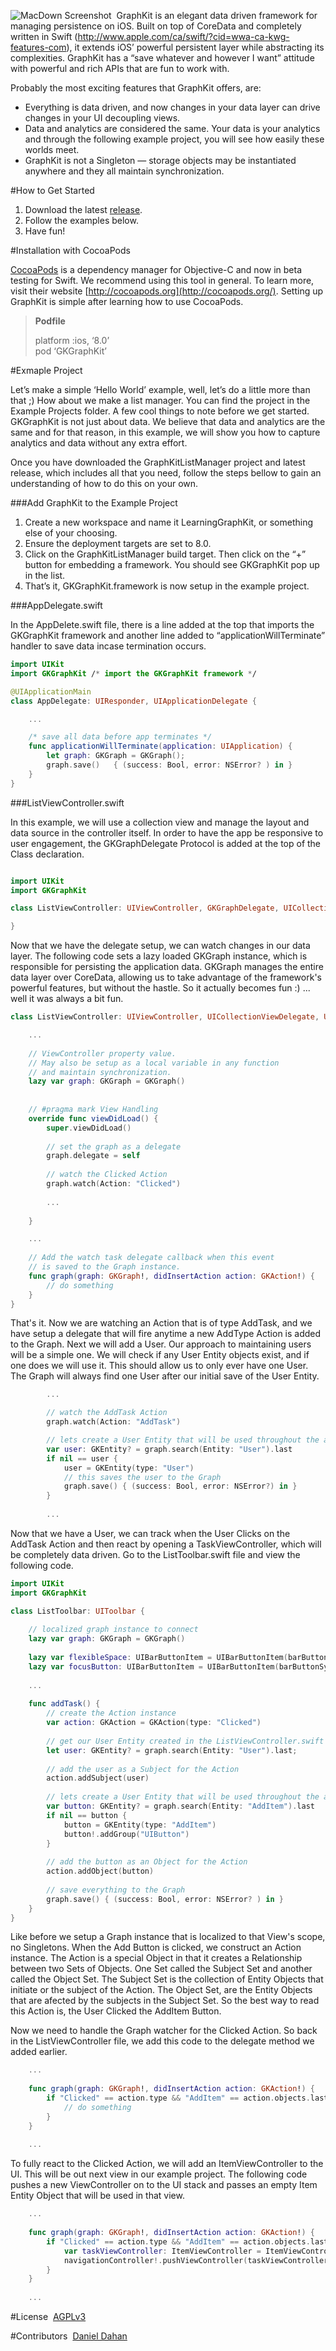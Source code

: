 ![MacDown Screenshot](http://graphkit.io/graphkitbanner.png) 
GraphKit is an elegant data driven framework for managing persistence on iOS. Built on top of CoreData and completely written in Swift (http://www.apple.com/ca/swift/?cid=wwa-ca-kwg-features-com), it extends iOS’ powerful persistent layer while abstracting its complexities. GraphKit has a “save whatever and however I want” attitude with powerful and rich APIs that are fun to work with. 

Probably the most exciting features that GraphKit offers, are: 

- Everything is data driven, and now changes in your data layer can drive changes in your UI decoupling views. 
- Data and analytics are considered the same. Your data is your analytics and through the following example project, you will see how easily these worlds meet. 
- GraphKit is not a Singleton — storage objects may be instantiated anywhere and they all maintain synchronization.

#How to Get Started

1. Download the latest [release](https://github.com/GraphKit/GKGraphKit/releases).
2. Follow the examples below. 
3. Have fun!

#Installation with CocoaPods

[CocoaPods](http://cocoapods.org) is a dependency manager for Objective-C and now in beta testing for Swift. We recommend using this tool in general. To learn more, visit their website [http://cocoapods.org](http://cocoapods.org/). Setting up GraphKit is simple after learning how to use CocoaPods. 

> **Podfile**
> 
> platform :ios, ‘8.0’  
> pod ‘GKGraphKit’
 

#Exmaple Project

Let’s make a simple ‘Hello World’ example, well, let’s do a little more than that ;) How about we make a list manager. You can find the project in the Example Projects folder. A few cool things to note before we get started. GKGraphKit is not just about data. We believe that data and analytics are the same and for that reason, in this example, we will show you how to capture analytics and data without any extra effort.

Once you have downloaded the GraphKitListManager project and latest release, which includes all that you need, follow the steps bellow to gain an understanding of how to do this on your own. 

###Add GraphKit to the Example Project

1. Create a new workspace and name it LearningGraphKit, or something else of your choosing. 
2. Ensure the deployment targets are set to 8.0.
3. Click on the GraphKitListManager build target. Then click on the “+” button for embedding a framework. You should see GKGraphKit pop up in the list.  
4. That’s it, GKGraphKit.framework is now setup in the example project. 

###AppDelegate.swift

In the AppDelete.swift file, there is a line added at the top that imports the GKGraphKit framework and another line added to “applicationWillTerminate” handler to save data incase termination occurs. 

```swift
import UIKit
import GKGraphKit /* import the GKGraphKit framework */

@UIApplicationMain
class AppDelegate: UIResponder, UIApplicationDelegate {

	...

	/* save all data before app terminates */
	func applicationWillTerminate(application: UIApplication) {
		let graph: GKGraph = GKGraph(); 
		graph.save() ￼ { (success: Bool, error: NSError? ) in }
	}
}
```

###ListViewController.swift

In this example, we will use a collection view and manage the layout and data source in the controller itself. In order to have the app be responsive to user engagement, the GKGraphDelegate Protocol is added at the top of the Class declaration. 

```swift

import UIKit
import GKGraphKit

class ListViewController: UIViewController, GKGraphDelegate, UICollectionViewDelegate, UICollectionViewDataSource {

}

```

Now that we have the delegate setup, we can watch changes in our data layer. The following code sets a lazy loaded GKGraph instance, which is responsible for persisting the application data. GKGraph manages the entire data layer over CoreData, allowing us to take advantage of the framework's powerful features, but without the hastle. So it actually becomes fun :) ... well it was always a bit fun.


```swift
class ListViewController: UIViewController, UICollectionViewDelegate, UICollectionViewDataSource, GKGraphDelegate {

	...
	
	// ViewController property value. 
	// May also be setup as a local variable in any function
	// and maintain synchronization.
	lazy var graph: GKGraph = GKGraph()
	
	
	// #pragma mark View Handling
	override func viewDidLoad() {
		super.viewDidLoad()
		
		// set the graph as a delegate
		graph.delegate = self
		
		// watch the Clicked Action
		graph.watch(Action: "Clicked")
	
		...
	
	}

	...	
	
	// Add the watch task delegate callback when this event
	// is saved to the Graph instance.
	func graph(graph: GKGraph!, didInsertAction action: GKAction!) {
		// do something
	}
}

```

That's it. Now we are watching an Action that is of type AddTask, and we have setup a delegate that will fire anytime a new AddType Action is added to the Graph. Next we will add a User. Our approach to maintaining users will be a simple one. We will check if any User Entity objects exist, and if one does we will use it. This should allow us to only ever have one User. The Graph will always find one User after our initial save of the User Entity. 

```swift
		...

		// watch the AddTask Action
		graph.watch(Action: "AddTask")

		// lets create a User Entity that will be used throughout the app. 
		var user: GKEntity? = graph.search(Entity: "User").last
		if nil == user {
			user = GKEntity(type: "User")
			// this saves the user to the Graph
			graph.save() { (success: Bool, error: NSError?) in }
		}
		
		...
```
Now that we have a User, we can track when the User Clicks on the AddTask Action and then react by opening a TaskViewController, which will be completely data driven. Go to the ListToolbar.swift file and view the following code. 

```swift
import UIKit
import GKGraphKit

class ListToolbar: UIToolbar {
	
	// localized graph instance to connect
	lazy var graph: GKGraph = GKGraph()
	
	lazy var flexibleSpace: UIBarButtonItem = UIBarButtonItem(barButtonSystemItem: .FlexibleSpace, target: nil, action: nil)
	lazy var focusButton: UIBarButtonItem = UIBarButtonItem(barButtonSystemItem: .Add, target: self, action: "addTask")
	
	...
	
	func addTask() {
		// create the Action instance
		var action: GKAction = GKAction(type: "Clicked")
		
		// get our User Entity created in the ListViewController.swift file
		let user: GKEntity? = graph.search(Entity: "User").last;
		
		// add the user as a Subject for the Action
		action.addSubject(user)
		
		// lets create a User Entity that will be used throughout the app.
		var button: GKEntity? = graph.search(Entity: "AddItem").last
		if nil == button {
			button = GKEntity(type: "AddItem")
			button!.addGroup("UIButton")
		}
		
		// add the button as an Object for the Action
		action.addObject(button)
		
		// save everything to the Graph
		graph.save() { (success: Bool, error: NSError? ) in }
	}
}


```
Like before we setup a Graph instance that is localized to that View's scope, no Singletons. When the Add Button is clicked, we construct an Action instance. The Action is a special Object in that it creates a Relationship between two Sets of Objects. One Set called the Subject Set and another called the Object Set. The Subject Set is the collection of Entity Objects that initiate or the subject of the Action. The Object Set, are the Entity Objects that are afected by the subjects in the Subject Set. So the best way to read this Action is, the User Clicked the AddItem Button. 

Now we need to handle the Graph watcher for the Clicked Action. So back in the ListViewController file, we add this code to the delegate method we added earlier. 

```swift
	...
	
	func graph(graph: GKGraph!, didInsertAction action: GKAction!) {
		if "Clicked" == action.type && "AddItem" == action.objects.last?.type {
			// do something
		}
	}
	
	...
```
To fully react to the Clicked Action, we will add an ItemViewController to the UI. This will be out next view in our example project. The following code pushes a new ViewController on to the UI stack and passes an empty Item Entity Object that will be used in that view. 

```swift
	...
	
	func graph(graph: GKGraph!, didInsertAction action: GKAction!) {
		if "Clicked" == action.type && "AddItem" == action.objects.last?.type {
			var taskViewController: ItemViewController = ItemViewController(item: GKEntity(type: "Item"))
			navigationController!.pushViewController(taskViewController, animated: true)
		}
	}
	
	...
```



#License 
[AGPLv3](http://choosealicense.com/licenses/agpl-3.0/) 

#Contributors 
[Daniel Dahan](https://github.com/danieldahan)  
